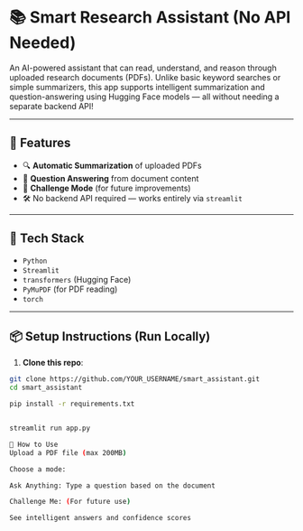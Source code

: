 # 📚 Smart Research Assistant (No API Needed)

An AI-powered assistant that can read, understand, and reason through uploaded research documents (PDFs). Unlike basic keyword searches or simple summarizers, this app supports intelligent summarization and question-answering using Hugging Face models — all without needing a separate backend API!

---

## 🚀 Features

- 🔍 **Automatic Summarization** of uploaded PDFs
- 🤖 **Question Answering** from document content
- 🧠 **Challenge Mode** (for future improvements)
- 🛠️ No backend API required — works entirely via `streamlit`

---

## 🧰 Tech Stack

- `Python`
- `Streamlit`
- `transformers` (Hugging Face)
- `PyMuPDF` (for PDF reading)
- `torch`

---

## 📦 Setup Instructions (Run Locally)

1. **Clone this repo**:

```bash
git clone https://github.com/YOUR_USERNAME/smart_assistant.git
cd smart_assistant

pip install -r requirements.txt


streamlit run app.py

📁 How to Use
Upload a PDF file (max 200MB)

Choose a mode:

Ask Anything: Type a question based on the document

Challenge Me: (For future use)

See intelligent answers and confidence scores
